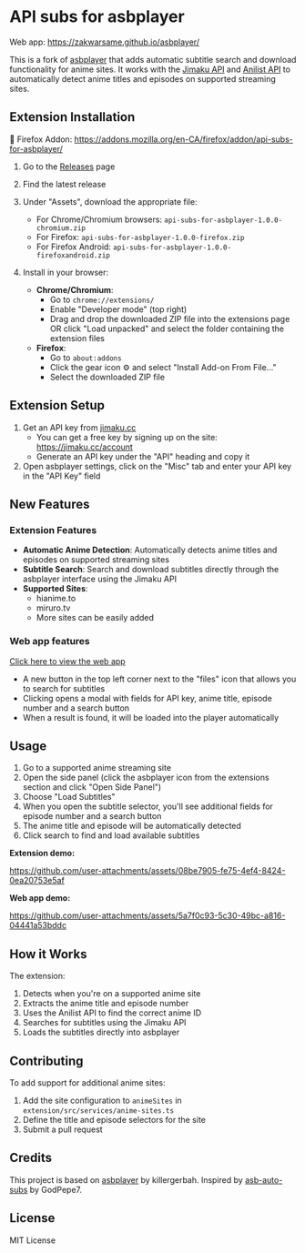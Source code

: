 # API subs for asbplayer

Web app: https://zakwarsame.github.io/asbplayer/

This is a fork of [asbplayer](https://github.com/killergerbah/asbplayer) that adds automatic subtitle search and download functionality for anime sites. It works with the [Jimaku API](https://jimaku.cc/login) and [Anilist API](https://anilist.co/docs/api) to automatically detect anime titles and episodes on supported streaming sites.

## Extension Installation

🦊 Firefox Addon: https://addons.mozilla.org/en-CA/firefox/addon/api-subs-for-asbplayer/

1. Go to the [Releases](https://github.com/zakwarsame/asbplayer/releases) page
2. Find the latest release
3. Under "Assets", download the appropriate file:

    - For Chrome/Chromium browsers: `api-subs-for-asbplayer-1.0.0-chromium.zip`
    - For Firefox: `api-subs-for-asbplayer-1.0.0-firefox.zip`
    - For Firefox Android: `api-subs-for-asbplayer-1.0.0-firefoxandroid.zip`

4. Install in your browser:
    - **Chrome/Chromium**:
        - Go to `chrome://extensions/`
        - Enable "Developer mode" (top right)
        - Drag and drop the downloaded ZIP file into the extensions page OR click "Load unpacked" and select the folder containing the extension files
    - **Firefox**:
        - Go to `about:addons`
        - Click the gear icon ⚙️ and select "Install Add-on From File..."
        - Select the downloaded ZIP file

## Extension Setup

1. Get an API key from [jimaku.cc](https://jimaku.cc)
    - You can get a free key by signing up on the site: https://jimaku.cc/account
    - Generate an API key under the "API" heading and copy it
2. Open asbplayer settings, click on the "Misc" tab and enter your API key in the "API Key" field

## New Features

### Extension Features

- **Automatic Anime Detection**: Automatically detects anime titles and episodes on supported streaming sites
- **Subtitle Search**: Search and download subtitles directly through the asbplayer interface using the Jimaku API
- **Supported Sites**:
    - hianime.to
    - miruro.tv
    - More sites can be easily added

### Web app features

[Click here to view the web app](https://zakwarsame.github.io/asbplayer/)

- A new button in the top left corner next to the "files" icon that allows you to search for subtitles
- Clicking opens a modal with fields for API key, anime title, episode number and a search button
- When a result is found, it will be loaded into the player automatically

## Usage

1. Go to a supported anime streaming site
2. Open the side panel (click the asbplayer icon from the extensions section and click "Open Side Panel")
3. Choose "Load Subtitles"
4. When you open the subtitle selector, you'll see additional fields for episode number and a search button
5. The anime title and episode will be automatically detected
6. Click search to find and load available subtitles

**Extension demo:**

https://github.com/user-attachments/assets/08be7905-fe75-4ef4-8424-0ea20753e5af

**Web app demo:**

https://github.com/user-attachments/assets/5a7f0c93-5c30-49bc-a816-04441a53bddc

## How it Works

The extension:

1. Detects when you're on a supported anime site
2. Extracts the anime title and episode number
3. Uses the Anilist API to find the correct anime ID
4. Searches for subtitles using the Jimaku API
5. Loads the subtitles directly into asbplayer

## Contributing

To add support for additional anime sites:

1. Add the site configuration to `animeSites` in `extension/src/services/anime-sites.ts`
2. Define the title and episode selectors for the site
3. Submit a pull request

## Credits

This project is based on [asbplayer](https://github.com/killergerbah/asbplayer) by killergerbah.
Inspired by [asb-auto-subs](https://github.com/GodPepe7/asb-auto-subs) by GodPepe7.

## License

MIT License
